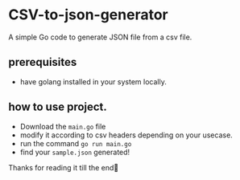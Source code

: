# CSV-to-json-generator
A simple Go code to generate JSON file from a csv file.

## prerequisites
- have golang installed in your system locally.

## how to use project.
- Download the <code>main.go</code> file
- modify it according to csv headers depending on your usecase.
- run the command <code>go run main.go</code>
- find your <code>sample.json</code> generated!

Thanks for reading it till the end🎇
